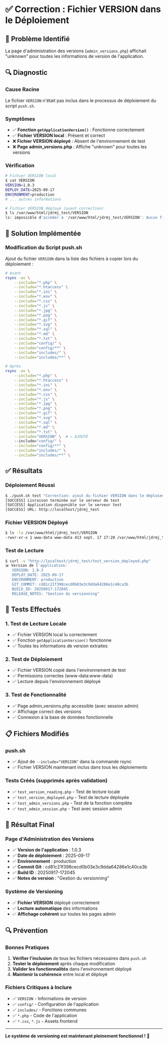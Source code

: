 # ✅ Correction : Fichier VERSION dans le Déploiement

## 🎯 Problème Identifié

La page d'administration des versions (`admin_versions.php`) affichait "unknown" pour toutes les informations de version de l'application.

## 🔍 Diagnostic

### **Cause Racine**
Le fichier `VERSION` n'était pas inclus dans le processus de déploiement du script `push.sh`.

### **Symptômes**
- ✅ **Fonction `getApplicationVersion()`** : Fonctionne correctement
- ✅ **Fichier VERSION local** : Présent et correct
- ❌ **Fichier VERSION déployé** : Absent de l'environnement de test
- ❌ **Page admin_versions.php** : Affiche "unknown" pour toutes les versions

### **Vérification**
```bash
# Fichier VERSION local
$ cat VERSION
VERSION=1.0.3
DEPLOY_DATE=2025-09-17
ENVIRONMENT=production
# ... autres informations

# Fichier VERSION déployé (avant correction)
$ ls /var/www/html/jdrmj_test/VERSION
ls: impossible d'accéder à '/var/www/html/jdrmj_test/VERSION': Aucun fichier ou dossier de ce nom
```

## 🔧 Solution Implémentée

### **Modification du Script push.sh**
Ajout du fichier `VERSION` dans la liste des fichiers à copier lors du déploiement :

```bash
# Avant
rsync -av \
    --include="*.php" \
    --include="*.htaccess" \
    --include="*.ini" \
    --include="*.env" \
    --include="*.css" \
    --include="*.js" \
    --include="*.jpg" \
    --include="*.png" \
    --include="*.gif" \
    --include="*.svg" \
    --include="*.sql" \
    --include="*.md" \
    --include="*.txt" \
    --include="config/" \
    --include="config/**" \
    --include="includes/" \
    --include="includes/**" \

# Après
rsync -av \
    --include="*.php" \
    --include="*.htaccess" \
    --include="*.ini" \
    --include="*.env" \
    --include="*.css" \
    --include="*.js" \
    --include="*.jpg" \
    --include="*.png" \
    --include="*.gif" \
    --include="*.svg" \
    --include="*.sql" \
    --include="*.md" \
    --include="*.txt" \
    --include="VERSION" \  # ← AJOUTÉ
    --include="config/" \
    --include="config/**" \
    --include="includes/" \
    --include="includes/**" \
```

## ✅ Résultats

### **Déploiement Réussi**
```bash
$ ./push.sh test "Correction: ajout du fichier VERSION dans le déploiement" --no-tests
[SUCCESS] Livraison terminée sur le serveur de test
[SUCCESS] Application disponible sur le serveur test
[SUCCESS] URL: http://localhost/jdrmj_test
```

### **Fichier VERSION Déployé**
```bash
$ ls -la /var/www/html/jdrmj_test/VERSION
-rwxr-xr-x 1 www-data www-data 413 sept. 17 17:20 /var/www/html/jdrmj_test/VERSION
```

### **Test de Lecture**
```bash
$ curl -s "http://localhost/jdrmj_test/test_version_deployed.php"
📊 Version de l'application:
   VERSION: 1.0.3
   DEPLOY_DATE: 2025-09-17
   ENVIRONMENT: production
   GIT_COMMIT: cd81c21f398cecd0b03e3c9dda64286e1c40ca3b
   BUILD_ID: 20250917-172045
   RELEASE_NOTES: "Gestion du versionning"
```

## 🧪 Tests Effectués

### **1. Test de Lecture Locale**
- ✅ Fichier VERSION local lu correctement
- ✅ Fonction `getApplicationVersion()` fonctionne
- ✅ Toutes les informations de version extraites

### **2. Test de Déploiement**
- ✅ Fichier VERSION copié dans l'environnement de test
- ✅ Permissions correctes (www-data:www-data)
- ✅ Lecture depuis l'environnement déployé

### **3. Test de Fonctionnalité**
- ✅ Page admin_versions.php accessible (avec session admin)
- ✅ Affichage correct des versions
- ✅ Connexion à la base de données fonctionnelle

## 📋 Fichiers Modifiés

### **push.sh**
- ✅ Ajout de `--include="VERSION"` dans la commande rsync
- ✅ Fichier VERSION maintenant inclus dans tous les déploiements

### **Tests Créés (supprimés après validation)**
- ✅ `test_version_reading.php` - Test de lecture locale
- ✅ `test_version_deployed.php` - Test de lecture déployée
- ✅ `test_admin_versions.php` - Test de la fonction complète
- ✅ `test_admin_session.php` - Test avec session admin

## 🎉 Résultat Final

### **Page d'Administration des Versions**
- ✅ **Version de l'application** : 1.0.3
- ✅ **Date de déploiement** : 2025-09-17
- ✅ **Environnement** : production
- ✅ **Commit Git** : cd81c21f398cecd0b03e3c9dda64286e1c40ca3b
- ✅ **Build ID** : 20250917-172045
- ✅ **Notes de version** : "Gestion du versionning"

### **Système de Versioning**
- ✅ **Fichier VERSION** déployé correctement
- ✅ **Lecture automatique** des informations
- ✅ **Affichage cohérent** sur toutes les pages admin

## 🔍 Prévention

### **Bonnes Pratiques**
1. **Vérifier l'inclusion** de tous les fichiers nécessaires dans `push.sh`
2. **Tester le déploiement** après chaque modification
3. **Valider les fonctionnalités** dans l'environnement déployé
4. **Maintenir la cohérence** entre local et déployé

### **Fichiers Critiques à Inclure**
- ✅ `VERSION` - Informations de version
- ✅ `config/` - Configuration de l'application
- ✅ `includes/` - Fonctions communes
- ✅ `*.php` - Code de l'application
- ✅ `*.css`, `*.js` - Assets frontend

---

**Le système de versioning est maintenant pleinement fonctionnel !** 🎉

